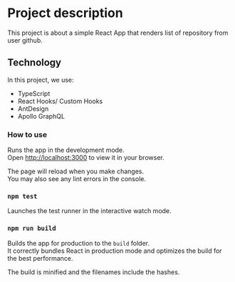 # Project description

This project is about a simple React App that renders list of repository from user github.

## Technology

In this project, we use:
- TypeScript
- React Hooks/ Custom Hooks
- AntDesign
- Apollo GraphQL

### How to use

Runs the app in the development mode.\
Open [http://localhost:3000](http://localhost:3000) to view it in your browser.

The page will reload when you make changes.\
You may also see any lint errors in the console.

### `npm test`

Launches the test runner in the interactive watch mode.

### `npm run build`

Builds the app for production to the `build` folder.\
It correctly bundles React in production mode and optimizes the build for the best performance.

The build is minified and the filenames include the hashes.